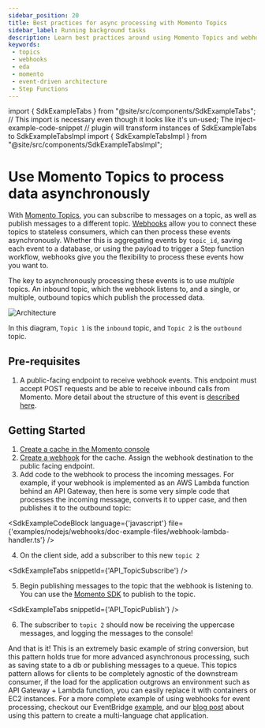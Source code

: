 ```yaml
---
sidebar_position: 20
title: Best practices for async processing with Momento Topics
sidebar_label: Running background tasks
description: Learn best practices around using Momento Topics and webhooks to process data asynchronously in your event-driven architectures.
keywords:
 - topics
 - webhooks
 - eda
 - momento
 - event-driven architecture
 - Step Functions
---
```


import { SdkExampleTabs } from "@site/src/components/SdkExampleTabs";
// This import is necessary even though it looks like it's un-used; The inject-example-code-snippet
// plugin will transform instances of SdkExampleTabs to SdkExampleTabsImpl
import { SdkExampleTabsImpl } from "@site/src/components/SdkExampleTabsImpl";

# Use Momento Topics to process data asynchronously

With [Momento Topics](../), you can subscribe to messages on a topic, as well as publish messages to a different topic. [Webhooks](../webhooks/overview) allow you to connect these topics to stateless consumers, which can then process these events asynchronously. Whether this is aggregating events by `topic_id`, saving each event to a database, or using the payload to trigger a Step function workflow, webhooks give you the flexibility to process these events how you want to.

The key to asynchronously processing these events is to use _multiple_ topics. An inbound topic, which the webhook listens to, and a single, or multiple, outbound topics which publish the processed data.

![Architecture](@site/static/img/topics/patterns/asynchronous-processing.png)

In this diagram, `Topic 1` is the `inbound` topic, and `Topic 2` is the `outbound` topic.

## Pre-requisites
1. A public-facing endpoint to receive webhook events. This endpoint must accept POST requests and be able to receive inbound calls from Momento. More detail about the structure of this event is [described here](../webhooks/overview#example-event).

## Getting Started
1. [Create a cache in the Momento console](https://console.gomomento.com/caches/create)
2. [Create a webhook](/topics/webhooks/creating-a-webhook) for the cache. Assign the webhook destination to the public facing endpoint.
3. Add code to the webhook to process the incoming messages. For example, if your webhook is implemented as an AWS Lambda function behind an API Gateway, then here is some very simple code that processes the incoming message, converts it to upper case, and then publishes it to the outbound topic:

<SdkExampleCodeBlock language={'javascript'} file={'examples/nodejs/webhooks/doc-example-files/webhook-lambda-handler.ts'} />

4. On the client side, add a subscriber to this new `topic 2`

<SdkExampleTabs snippetId={'API_TopicSubscribe'} />

5. Begin publishing messages to the topic that the webhook is listening to. You can use the [Momento SDK](/topics/api-reference) to publish to the topic.

<SdkExampleTabs snippetId={'API_TopicPublish'} />

6. The subscriber to `topic 2` should now be receiving the uppercase messages, and logging the messages to the console!

And that is it! This is an extremely basic example of string conversion, but this pattern holds true for more advanced asynchronous processing, such as saving state to a db or publishing messages to a queue. This topics pattern allows for clients to be completely agnostic of the downstream consumer, if the load for the application outgrows an environment such as API Gateway + Lambda function, you can easily replace it with containers or EC2 instances. For a more complete example of using webhooks for event processing, checkout our EventBridge [example](/topics/integrations/lambda-handler), and our [blog post](https://www.gomomento.com/blog/how-to-use-webhooks-and-momento-topics-to-build-a-multi-language-chat-app) about using this pattern to create a multi-language chat application.
